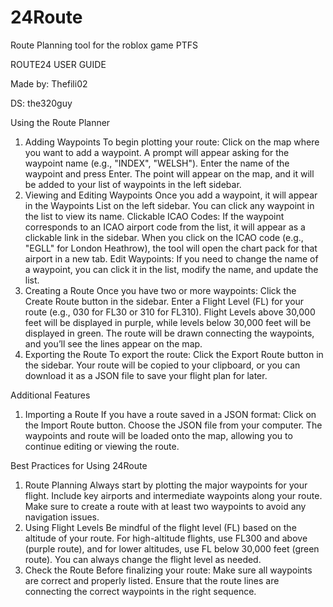 # 24Route
Route Planning tool for the roblox game PTFS


ROUTE24 USER GUIDE

Made by: Thefili02	

DS: the320guy

Using the Route Planner
1. Adding Waypoints
To begin plotting your route:
Click on the map where you want to add a waypoint.
A prompt will appear asking for the waypoint name (e.g., "INDEX", "WELSH").
Enter the name of the waypoint and press Enter.
The point will appear on the map, and it will be added to your list of waypoints in the left sidebar.
2. Viewing and Editing Waypoints
Once you add a waypoint, it will appear in the Waypoints List on the left sidebar.
You can click any waypoint in the list to view its name.
Clickable ICAO Codes: If the waypoint corresponds to an ICAO airport code from the list, it will appear as a clickable link in the sidebar. When you click on the ICAO code (e.g., "EGLL" for London Heathrow), the tool will open the chart pack for that airport in a new tab.
Edit Waypoints: If you need to change the name of a waypoint, you can click it in the list, modify the name, and update the list.
3. Creating a Route
Once you have two or more waypoints:
Click the Create Route button in the sidebar.
Enter a Flight Level (FL) for your route (e.g., 030 for FL30 or 310 for FL310).
Flight Levels above 30,000 feet will be displayed in purple, while levels below 30,000 feet will be displayed in green.
The route will be drawn connecting the waypoints, and you’ll see the lines appear on the map.
4. Exporting the Route
To export the route:
Click the Export Route button in the sidebar.
Your route will be copied to your clipboard, or you can download it as a JSON file to save your flight plan for later.

Additional Features
1. Importing a Route
If you have a route saved in a JSON format:
Click on the Import Route button.
Choose the JSON file from your computer.
The waypoints and route will be loaded onto the map, allowing you to continue editing or viewing the route.


Best Practices for Using 24Route
1. Route Planning
Always start by plotting the major waypoints for your flight.
Include key airports and intermediate waypoints along your route.
Make sure to create a route with at least two waypoints to avoid any navigation issues.
2. Using Flight Levels
Be mindful of the flight level (FL) based on the altitude of your route. For high-altitude flights, use FL300 and above (purple route), and for lower altitudes, use FL below 30,000 feet (green route).
You can always change the flight level as needed.
3. Check the Route
Before finalizing your route:
Make sure all waypoints are correct and properly listed.
Ensure that the route lines are connecting the correct waypoints in the right sequence.



